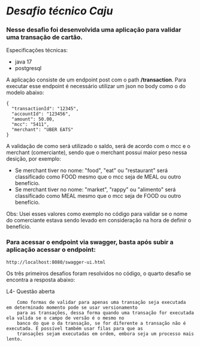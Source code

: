 # *_Desafio técnico Caju_*

### Nesse desafio foi desenvolvida uma aplicação para validar uma transação de cartão.

Especificações técnicas:
- java 17
- postgresql

A aplicação consiste de um endpoint post com o path __/transaction__. Para executar esse endpoint é necessário utilizar 
um json no body como o do modelo abaixo:

```
{
  "transactionId": "12345",
  "accountId": "123456",
  "amount": 50.00,
  "mcc": "5411",
  "merchant": "UBER EATS"
}

```

A validação de como será utilizado o saldo, será de acordo com o mcc e o merchant (comerciante), sendo que o merchant
possui maior peso nessa desição, por exemplo:

- Se merchant tiver no nome: "food", "eat" ou "restaurant" será classificado como FOOD mesmo que o mcc seja de MEAL ou
outro benefício.
- Se merchant tiver no nome: "market", "rappy" ou "alimento" será classificado como MEAL mesmo que o mcc seja de FOOD ou
  outro benefício.

Obs: Usei esses valores como exemplo no código para validar se o nome do comerciante estava sendo levado em consideração 
na hora de definir o benefício.

### Para acessar o endpoint via swagger, basta após subir a aplicação acessar o endpoint: 
`http://localhost:8080/swagger-ui.html`

Os três primeiros desafios foram resolvidos no código, o quarto desafio se encontra a resposta abaixo:

L4- Questão aberta
```
    Como formas de validar para apenas uma transação seja executada  em determinado momento pode se usar versionamento 
    para as transações, dessa forma quando uma transação for executada ela valida se o campo de versão é o mesmo no 
    banco do que o da transação, se for diferente a transação não é executada. É possível também usar filas para que as
    transações sejam executadas em ordem, embora seja um processo mais lento.
```
